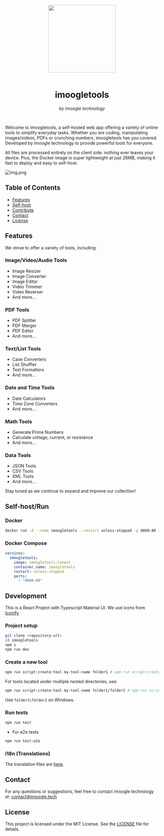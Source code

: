<div align="center">
        <img src="src/assets/logo.png" width="220" />
        <br /><br />
        <h1>imoogletools</h1>
        <p><em>by imoogle technology</em></p>
        <br />
</div>

Welcome to imoogletools, a self-hosted web app offering a variety of online tools to simplify everyday tasks.
Whether you are coding, manipulating images/videos, PDFs or crunching numbers, imoogletools has you covered.
Developed by imoogle technology to provide powerful tools for everyone.

All files are processed entirely on the client side: nothing ever leaves your device.
Plus, the Docker image is super lightweight at just 28MB, making it fast to deploy and easy to self-host.

![img.png](docs-images/img.png)

## Table of Contents

- [Features](#features)
- [Self-host](#self-hostrun)
- [Contribute](#contribute)
- [Contact](#contact)
- [License](#license)

## Features

We strive to offer a variety of tools, including:

### **Image/Video/Audio Tools**

- Image Resizer
- Image Converter
- Image Editor
- Video Trimmer
- Video Reverser
- And more...

### **PDF Tools**

- PDF Splitter
- PDF Merger
- PDF Editor
- And more...

### **Text/List Tools**

- Case Converters
- List Shuffler
- Text Formatters
- And more...

### **Date and Time Tools**

- Date Calculators
- Time Zone Converters
- And more...

### **Math Tools**

- Generate Prime Numbers
- Calculate voltage, current, or resistance
- And more...

### **Data Tools**

- JSON Tools
- CSV Tools
- XML Tools
- And more...

Stay tuned as we continue to expand and improve our collection!

## Self-host/Run

### Docker

```bash
docker run -d --name imoogletools --restart unless-stopped -p 8080:80 imoogletools:latest
```

### Docker Compose

```yaml
services:
  imoogletools:
    image: imoogletools:latest
    container_name: imoogletools
    restart: unless-stopped
    ports:
      - "8080:80"

```

## Development

This is a React Project with Typescript Material UI. We use icons from [Iconify](https://icon-sets.iconify.design)

### Project setup

```bash
git clone <repository-url>
cd imoogletools
npm i
npm run dev
```

### Create a new tool

```bash
npm run script:create:tool my-tool-name folder1 # npm run script:create:tool split pdf
```

For tools located under multiple nested directories, use:

```bash
npm run script:create:tool my-tool-name folder1/folder2 # npm run script:create:tool compress image/png
```

Use `folder1\folder2` on Windows.

### Run tests

```bash
npm run test
```

- For e2e tests

```bash
npm run test:e2e
```

### i18n (Translations)
The translation files are [here](public/locales).

## Contact

For any questions or suggestions, feel free to contact imoogle technology at:
[contact@imoogle.tech](mailto:contact@imoogle.tech)

## License

This project is licensed under the MIT License. See the [LICENSE](LICENSE) file for details.
